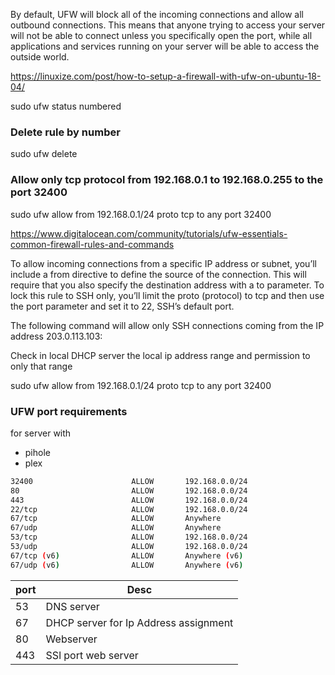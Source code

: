 
By default, UFW will block all of the incoming connections and allow all outbound connections. This means that anyone trying to access your server will not be able to connect unless you specifically open the port, while all applications and services running on your server will be able to access the outside world.  

https://linuxize.com/post/how-to-setup-a-firewall-with-ufw-on-ubuntu-18-04/


sudo ufw status numbered

### Delete rule by number
sudo ufw delete <number>

### Allow only tcp protocol from 192.168.0.1 to 192.168.0.255 to the port 32400 
sudo ufw allow from 192.168.0.1/24 proto tcp to any port 32400

https://www.digitalocean.com/community/tutorials/ufw-essentials-common-firewall-rules-and-commands

To allow incoming connections from a specific IP address or subnet, you’ll include a from directive to define the source of the connection. This will require that you also specify the destination address with a to parameter. To lock this rule to SSH only, you’ll limit the proto (protocol) to tcp and then use the port parameter and set it to 22, SSH’s default port.

The following command will allow only SSH connections coming from the IP address 203.0.113.103:  

Check in local DHCP server the local ip address range and permission to only that range 

sudo ufw allow from 192.168.0.1/24 proto tcp to any port 32400

  
### UFW port requirements
for server with 
  - pihole 
  - plex

```bash
32400                      ALLOW       192.168.0.0/24
80                         ALLOW       192.168.0.0/24            
443                        ALLOW       192.168.0.0/24            
22/tcp                     ALLOW       192.168.0.0/24            
67/tcp                     ALLOW       Anywhere                  
67/udp                     ALLOW       Anywhere                  
53/tcp                     ALLOW       192.168.0.0/24            
53/udp                     ALLOW       192.168.0.0/24            
67/tcp (v6)                ALLOW       Anywhere (v6)             
67/udp (v6)                ALLOW       Anywhere (v6) 
```

|port|Desc|
|---|---|
|53|DNS server|
|67|DHCP server for Ip Address assignment|
|80|Webserver|
|443|SSl port web server|
